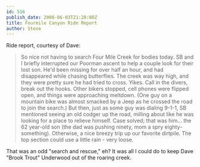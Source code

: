 ```yaml
---
id: 516
publish_date: 2008-06-03T21:28:00Z
title: Fourmile Canyon Ride Report
author: Steve
---
```

Ride report, courtesy of Dave:

> So nice not having to search Four Mile Creek for bodies today. SB and I briefly interrupted our Poorman ascent to help a couple look for their lost son. He'd been missing for over half an hour, and had disappeared while chasing butterflies. The creek was way high, and they were pretty sure he had tried to cross. Yikes. Call in the divers, break out the hooks. Other bikers stopped, cell phones were flipped open, and things were approaching meltdown. (One guy on a mountain bike was almost smacked by a Jeep as he crossed the road to join the search.) But then, just as some guy was dialing 9-1-1, SB mentioned seeing an old codger up the road, milling about like he was looking for a place to relieve himself. Case solved; that was him... the 62 year-old son (the dad was pushing ninety, mom a spry eighty-something). Otherwise, a nice breezy trip up our favorite dirtpile. The top section could use a little rain - very loose.

That was an odd "search and rescue," eh? It was all I could do to keep Dave "Brook Trout" Underwood out of the roaring creek.